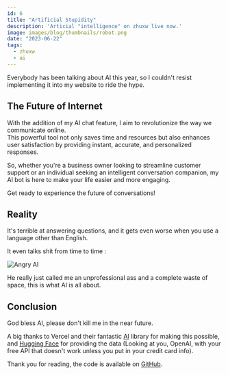 ```yaml
---
id: 6
title: "Artificial Stupidity"
description: 'Articial "intelligence" on zhuxw live now.'
image: images/blog/thumbnails/robot.png
date: "2023-06-22"
tags:
  - zhuxw
  - ai
---
```


Everybody has been talking about AI this year, so I couldn't resist implementing it into my website to ride the hype.

## The Future of Internet

With the addition of my AI chat feature, I aim to revolutionize the way we communicate online. \
This powerful tool not only saves time and resources but also enhances user satisfaction by providing instant, accurate, and personalized responses.

So, whether you're a business owner looking to streamline customer support or an individual seeking an intelligent conversation companion, my AI bot is here to make your life easier and more engaging.

Get ready to experience the future of conversations!

## Reality

It's terrible at answering questions, and it gets even worse when you use a language other than English.

It even talks shit from time to time :

![Angry AI](/images/blog/6-rude.png)

He really just called me an unprofessional ass and a complete waste of space, this is what AI is all about.

## Conclusion

God bless AI, please don't kill me in the near future.

A big thanks to Vercel and their fantastic [AI](https://github.com/vercel-labs/ai) library for making this possible, and [Hugging Face](https://huggingface.co/) for providing the data (Looking at you, OpenAI, with your free API that doesn't work unless you put in your credit card info).

Thank you for reading, the code is available on [GitHub](https://github.com/Xian-Wei/zhuxw).
